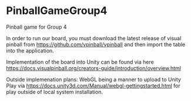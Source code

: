 # PinballGameGroup4
Pinball game for Group 4

In order to run our board, you must download the latest release of visual pinball from https://github.com/vpinball/vpinball and then import the table into the application.

Implementation of the board into Unity can be found via here https://docs.visualpinball.org/creators-guide/introduction/overview.html 

Outside implemenation plans: WebGL being a manner to upload to Unity Play via https://docs.unity3d.com/Manual/webgl-gettingstarted.html for play outside of local system installation.
